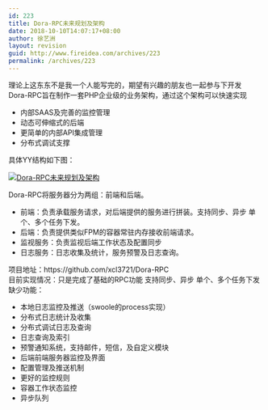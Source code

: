 ```yaml
---
id: 223
title: Dora-RPC未来规划及架构
date: 2018-10-10T14:07:17+08:00
author: 徐艺洲
layout: revision
guid: http://www.fireidea.com/archives/223
permalink: /archives/223
---
```

<div id="sina_keyword_ad_area2" class="articalContent   newfont_family">
  <div>
    理论上这东东不是我一个人能写完的，期望有兴趣的朋友也一起参与下开发
  </div>
  
  <div>
  </div>
  
  <div>
    Dora-RPC旨在制作一套PHP企业级的业务架构，通过这个架构可以快速实现
  </div>
  
  <div>
    <ul>
      <li>
        内部SAAS及完善的监控管理
      </li>
      <li>
        动态可伸缩式的后端
      </li>
      <li>
        更简单的内部API集成管理
      </li>
      <li>
        分布式调试支撑
      </li>
    </ul>
  </div>
  
  <div>
    <span STYLE="line-height: 21px;">具体YY结构如下图：</span>
  </div>
  
  <p>
    <a HREF="http://photo.blog.sina.com.cn/showpic.html#blogid=54ef39890102vs3h&#038;url=http://album.sina.com.cn/pic/001yr0dXzy6VYB5M4kHc3" TARGET="_blank"><img src="http://simg.sinajs.cn/blog7style/images/common/sg_trans.gif" real_src ="http://s4.sinaimg.cn/mw690/001yr0dXzy6VYB5M4kHc3&690" NAME="image_operate_33671444068048971" ALT="Dora-RPC未来规划及架构" TITLE="Dora-RPC未来规划及架构" /></a>
  </p>
  
  <div>
  </div>
  
  <div>
    Dora-RPC将服务器分为两组：前端和后端。
  </div>
  
  <div>
    <ul>
      <li>
        前端：负责承载服务请求，对后端提供的服务进行拼装。支持同步、异步 单个、多个任务下发。
      </li>
      <li>
        后端：负责提供类似FPM的容器常驻内存接收前端请求。
      </li>
      <li>
        监视服务：负责监视后端工作状态及配置同步
      </li>
      <li>
        日志服务：日志收集及统计，服务预警及日志查询。
      </li>
    </ul>
  </div>
  
  <div>
  </div>
  
  <div>
    项目地址：https://github.com/xcl3721/Dora-RPC
  </div>
  
  <div>
  </div>
  
  <div>
    目前实现情况：只是完成了基础的RPC功能 支持同步、异步 单个、多个任务下发
  </div>
  
  <div>
  </div>
  
  <div>
    缺少功能：
  </div>
  
  <div>
    <ul>
      <li>
        本地日志监控及推送（swoole的process实现）
      </li>
      <li>
        分布式日志统计及收集
      </li>
      <li>
        分布式调试日志及查询
      </li>
      <li>
        日志查询及索引
      </li>
      <li>
        预警通知系统，支持邮件，短信，及自定义模块
      </li>
      <li>
        后端前端服务器监控及界面
      </li>
      <li>
        配置管理及推送机制
      </li>
      <li>
        更好的监控规则
      </li>
      <li>
        容器工作状态监控
      </li>
      <li>
        异步队列
      </li>
    </ul>
  </div>